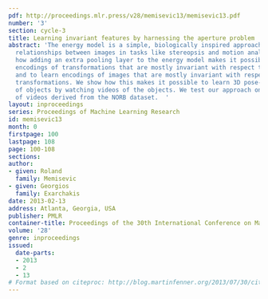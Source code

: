 ```yaml
---
pdf: http://proceedings.mlr.press/v28/memisevic13/memisevic13.pdf
number: '3'
section: cycle-3
title: Learning invariant features by harnessing the aperture problem
abstract: 'The energy model is a simple, biologically inspired approach to extracting
  relationships between images in tasks like stereopsis and motion analysis. We discuss
  how adding an extra pooling layer to the energy model makes it possible to learn
  encodings of transformations that are mostly invariant with respect to image content,
  and to learn encodings of images that are mostly invariant with respect to the observed
  transformations. We show how this makes it possible to learn 3D pose-invariant features
  of objects by watching videos of the objects. We test our approach on a dataset
  of videos derived from the NORB dataset.  '
layout: inproceedings
series: Proceedings of Machine Learning Research
id: memisevic13
month: 0
firstpage: 100
lastpage: 108
page: 100-108
sections: 
author:
- given: Roland
  family: Memisevic
- given: Georgios
  family: Exarchakis
date: 2013-02-13
address: Atlanta, Georgia, USA
publisher: PMLR
container-title: Proceedings of the 30th International Conference on Machine Learning
volume: '28'
genre: inproceedings
issued:
  date-parts:
  - 2013
  - 2
  - 13
# Format based on citeproc: http://blog.martinfenner.org/2013/07/30/citeproc-yaml-for-bibliographies/
---
```


